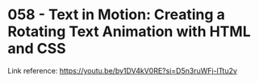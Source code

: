 # 058 - Text in Motion: Creating a Rotating Text Animation with HTML and CSS

Link reference: https://youtu.be/by1DV4kV0RE?si=D5n3ruWFj-lTtu2v

